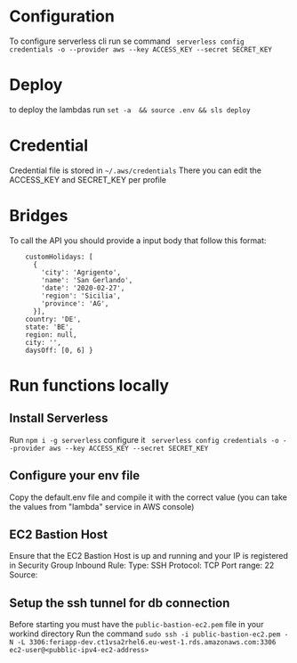 # Configuration
To configure serverless cli run se command ` serverless config credentials -o --provider aws --key ACCESS_KEY --secret SECRET_KEY`


# Deploy
to deploy the lambdas run ` set -a  && source .env && sls deploy `

# Credential 
Credential file is stored in ` ~/.aws/credentials `
There you can edit the ACCESS_KEY and SECRET_KEY per profile

# Bridges
To call the API you should provide a input body that follow this format:
``` { dayOfHolidays: 1,
    customHolidays: [
      {
        'city': 'Agrigento',
        'name': 'San Gerlando',
        'date': '2020-02-27',
        'region': 'Sicilia',
        'province': 'AG',
      }],
    country: 'DE',
    state: 'BE',
    region: null,
    city: '',
    daysOff: [0, 6] }

```

# Run functions locally

## Install Serverless
Run ` npm i -g serverless ` 
configure it ` serverless config credentials -o --provider aws --key ACCESS_KEY --secret SECRET_KEY`

## Configure your env file 
Copy the default.env file and compile it with the correct value (you can take the values from "lambda" service in AWS console)

## EC2 Bastion Host
Ensure that the EC2 Bastion Host is up and running and your IP is registered in Security Group Inbound Rule:
Type: SSH
Protocol: TCP
Port range: 22
Source: <your-pubblic-ip>

## Setup the ssh tunnel for db connection
Before starting you must have the ` public-bastion-ec2.pem ` file in your workind directory
Run the command ` sudo ssh -i public-bastion-ec2.pem -N -L 3306:feriapp-dev.ct1vsa2rhel6.eu-west-1.rds.amazonaws.com:3306 ec2-user@<pubblic-ipv4-ec2-address> `
                  
